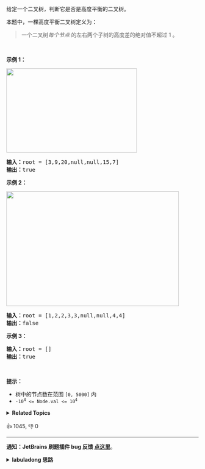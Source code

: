 <p>给定一个二叉树，判断它是否是高度平衡的二叉树。</p>

<p>本题中，一棵高度平衡二叉树定义为：</p>

<blockquote>
<p>一个二叉树<em>每个节点 </em>的左右两个子树的高度差的绝对值不超过 1 。</p>
</blockquote>

<p> </p>

<p><strong>示例 1：</strong></p>
<img alt="" src="https://assets.leetcode.com/uploads/2020/10/06/balance_1.jpg" style="width: 342px; height: 221px;" />
<pre>
<strong>输入：</strong>root = [3,9,20,null,null,15,7]
<strong>输出：</strong>true
</pre>

<p><strong>示例 2：</strong></p>
<img alt="" src="https://assets.leetcode.com/uploads/2020/10/06/balance_2.jpg" style="width: 452px; height: 301px;" />
<pre>
<strong>输入：</strong>root = [1,2,2,3,3,null,null,4,4]
<strong>输出：</strong>false
</pre>

<p><strong>示例 3：</strong></p>

<pre>
<strong>输入：</strong>root = []
<strong>输出：</strong>true
</pre>

<p> </p>

<p><strong>提示：</strong></p>

<ul>
	<li>树中的节点数在范围 <code>[0, 5000]</code> 内</li>
	<li><code>-10<sup>4</sup> <= Node.val <= 10<sup>4</sup></code></li>
</ul>
<details><summary><strong>Related Topics</strong></summary>树 | 深度优先搜索 | 二叉树</details><br>

<div>👍 1045, 👎 0</div>

<div id="labuladong"><hr>

**通知：JetBrains 刷题插件 bug 反馈 [点这里](https://github.com/labuladong/fucking-algorithm/discussions/939)**。

<details><summary><strong>labuladong 思路</strong></summary>

## 基本思路

这里要用到前文 [手把手刷二叉树总结篇](https://labuladong.github.io/article/fname.html?fname=二叉树总结) 说过的后序位置的妙用。

一般的拍脑袋思路是，遍历二叉树，然后对每一个节点计算左右的最大高度。

但是计算一棵二叉树的最大深度也需要递归遍历这棵树的所有节点，如果对每个节点都算一遍最大深度，时间复杂度是比较高的。

所以最好的解法是反过来思考，只计算一次最大深度，计算的过程中在后序遍历位置顺便判断二叉树是否平衡：

对于每个节点，先算出来左右子树的最大高度，然后在后序遍历的位置根据左右子树的最大高度判断平衡性。

**标签：[二叉树](https://mp.weixin.qq.com/mp/appmsgalbum?__biz=MzAxODQxMDM0Mw==&action=getalbum&album_id=2121994699837177859)，后序遍历**

## 解法代码

```java
class Solution {
    public boolean isBalanced(TreeNode root) {
        maxDepth(root);
        return isBalanced;
    }

    // 记录二叉树是否平衡
    boolean isBalanced = true;

    // 输入一个节点，返回以该节点为根的二叉树的最大深度
    int maxDepth(TreeNode root) {
        if (root == null) {
            return 0;
        }
        // if (!isBalanced) {
        //     // 随便返回一个值即可，旨在结束递归
        //     return -666;
        // }

        int leftMaxDepth = maxDepth(root.left);
        int rightMaxDepth = maxDepth(root.right);

        // 后序遍历位置
        // 如果左右最大深度大于 1，就不是平衡二叉树
        if (Math.abs(rightMaxDepth - leftMaxDepth) > 1) {
            isBalanced = false;
        }

        return 1 + Math.max(leftMaxDepth, rightMaxDepth);
    }
}
```

</details>
</div>



